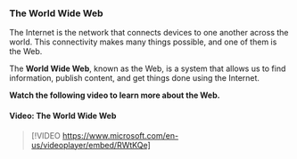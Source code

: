 ### The World Wide Web

The Internet is the network that connects devices to one another across the world. This connectivity makes many things possible, and one of them is the Web.

The **World Wide Web**, known as the Web, is a system that allows us to find information, publish content, and get things done using the Internet.

**Watch the following video to learn more about the Web.**


#### Video: The World Wide Web
> [!VIDEO https://www.microsoft.com/en-us/videoplayer/embed/RWtKQe]